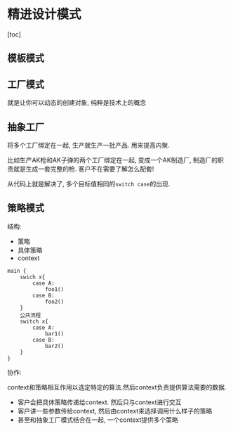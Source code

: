 # 精进设计模式

[toc]

## 模板模式

## 工厂模式

就是让你可以动态的创建对象, 纯粹是技术上的概念

## 抽象工厂

将多个工厂绑定在一起, 生产就生产一批产品. 用来提高内聚.

比如生产AK枪和AK子弹的两个工厂绑定在一起, 变成一个AK制造厂, 制造厂的职责就是生成一套完整的枪. 客户不在需要了解怎么配套!

从代码上就是解决了, 多个目标值相同的`switch case`的出现.

## 策略模式

结构:

- 策略
- 具体策略
- context

```
main {
    swich x{
        case A:
            foo1()
        case B:
            foo2()
    }
    公共流程
    switch x{
        case A:
            bar1()
        case B:
            bar2()
    }
}
```

协作:

context和策略相互作用以选定特定的算法.然后context负责提供算法需要的数据.

- 客户会把具体策略传递给context. 然后只与context进行交互
- 客户讲一些参数传给context, 然后由context来选择调用什么样子的策略
- 甚至和抽象工厂模式结合在一起, 一个context提供多个策略
